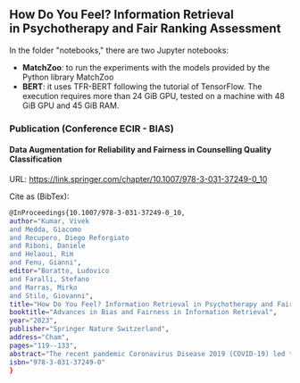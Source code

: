 ## How Do You Feel? Information Retrieval in Psychotherapy and Fair Ranking Assessment

In the folder "notebooks," there are two Jupyter notebooks:

- **MatchZoo**: to run the experiments with the models provided by the Python library MatchZoo
- **BERT**: it uses TFR-BERT following the tutorial of TensorFlow. The execution requires more than 24 GiB GPU, tested on a machine with 48 GiB GPU and 45 GiB RAM.

### Publication (Conference ECIR - BIAS) 
#### Data Augmentation for Reliability and Fairness in Counselling Quality Classification 
URL: https://link.springer.com/chapter/10.1007/978-3-031-37249-0_10

Cite as (BibTex): 
```bash
@InProceedings{10.1007/978-3-031-37249-0_10,
author="Kumar, Vivek
and Medda, Giacomo
and Recupero, Diego Reforgiato
and Riboni, Daniele
and Helaoui, Rim
and Fenu, Gianni",
editor="Boratto, Ludovico
and Faralli, Stefano
and Marras, Mirko
and Stilo, Giovanni",
title="How Do You Feel? Information Retrieval in Psychotherapy and Fair Ranking Assessment",
booktitle="Advances in Bias and Fairness in Information Retrieval",
year="2023",
publisher="Springer Nature Switzerland",
address="Cham",
pages="119--133",
abstract="The recent pandemic Coronavirus Disease 2019 (COVID-19) led to an unexpectedly imposed social isolation, causing an enormous disruption of daily routines for the global community and posing a potential risk to the mental well-being of individuals. However, resources for supporting people with mental health issues remain extremely limited, raising the matter of providing trustworthy and relevant psychotherapeutic content publicly available. To bridge this gap, this paper investigates the application of information retrieval in the mental health domain to automatically filter therapeutical content by estimated quality. We have used AnnoMI, an expert annotated counseling dataset composed of high- and low-quality Motivational Interviewing therapy sessions. First, we applied state-of-the-art information retrieval models to evaluate their applicability in the psychological domain for ranking therapy sessions by estimated quality. Then, given the sensitive psychological information associated with each therapy session, we analyzed the potential risk of unfair outcomes across therapy topics, i.e., mental issues, under a common fairness definition. Our experimental results show that the employed ranking models are reliable for systematically ranking high-quality content above low-quality one, while unfair outcomes across topics are model-dependent and associated low-quality content distribution. Our findings provide preliminary insights for applying information retrieval in the psychological domain, laying the foundations for incorporating publicly available high-quality resources to support mental health. Source code available at https://github.com/jackmedda/BIAS-FairAnnoMI.",
isbn="978-3-031-37249-0"
}
```
